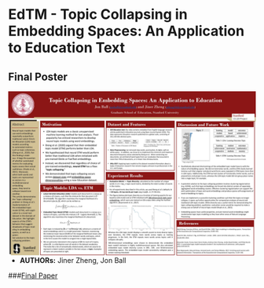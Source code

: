 # **EdTM** - Topic Collapsing in Embedding Spaces: An Application to Education Text

## **Final Poster**
<img src="cs229-poster-EdTM.pptx.jpg" align="right" />

-   **AUTHORs:** Jiner Zheng, Jon Ball


###[Final Paper](https://github.com/Cyanjiner/EdTM/blob/main/Topic_Collapsing_in_Embedding_Spaces.pdf)

